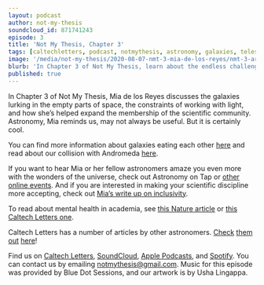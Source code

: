 ```yaml
---
layout: podcast
author: not-my-thesis
soundcloud_id: 871741243
episode: 3
title: 'Not My Thesis, Chapter 3'
tags: [caltechletters, podcast, notmythesis, astronomy, galaxies, telescopes, mentalhealth, womeninstem, outreach, poetry]
image: '/media/not-my-thesis/2020-08-07-nmt-3-mia-de-los-reyes/nmt-3-art.png'
blurb: 'In Chapter 3 of Not My Thesis, learn about the endless challenges and delights of observing dark and distant space and making science more inclusive on our own planet'
published: true
---
```


In Chapter 3 of Not My Thesis, Mia de los Reyes discusses the galaxies lurking in the empty parts of space, the constraints of working with light, and how she’s helped expand the membership of the scientific community. Astronomy, Mia reminds us, may not always be useful. But it is certainly cool.

You can find more information about galaxies eating each other <a href="https://www.universetoday.com/108696/vampire-galaxy-sucks-star-forming-gas-from-its-neighbors/" target="_blank">here</a> and read about our collision with Andromeda <a href="https://www.space.com/15949-milkyway-galaxy-crash-andromeda-hubble.html" target="_blank">here</a>.

If you want to hear Mia or her fellow astronomers amaze you even more with the wonders of the universe, check out Astronomy on Tap or <a href="https://www.astro.caltech.edu/outreach/" target="_blank">other online events</a>. And if you are interested in making your scientific discipline more accepting, check out <a href="https://astrobites.org/2018/05/25/lgbtq-inclusivity-in-astronomy/" target="_blank">Mia’s write up on inclusivity</a>.

To read about mental health in academia, see <a href="https://www.nature.com/articles/nbt.4089" target="_blank">this Nature article</a> or <a href="https://caltechletters.github.io/viewpoints/mental-health" target="_blank">this Caltech Letters one</a>.

Caltech Letters has a number of articles by other astronomers. <a href="https://caltechletters.github.io/science/stellar-hello" target="_blank">Check</a> <a href="https://caltechletters.github.io/science/chemical-archaeology" target="_blank">them</a> <a href="https://caltechletters.github.io/science/galaxy-simulation" target="_blank">out</a> <a href="https://caltechletters.github.io/science/the-cow" target="_blank">here</a>!

Find us on <a href="https://caltechletters.github.io/podcasts/" target="_blank">Caltech Letters</a>, <a href="https://soundcloud.com/caltechletters" target="_blank">SoundCloud</a>, <a href="https://podcasts.apple.com/us/podcast/caltech-letters/id1490801437" target="_blank">Apple Podcasts</a>, and <a href="https://open.spotify.com/show/3yofTYbe1OWjzUAYHKPdzv" target="_blank">Spotify</a>. You can contact us by emailing [notmythesis@gmail.com](mailto:notmythesis@gmail.com). Music for this episode was provided by Blue Dot Sessions, and our artwork is by Usha Lingappa.
